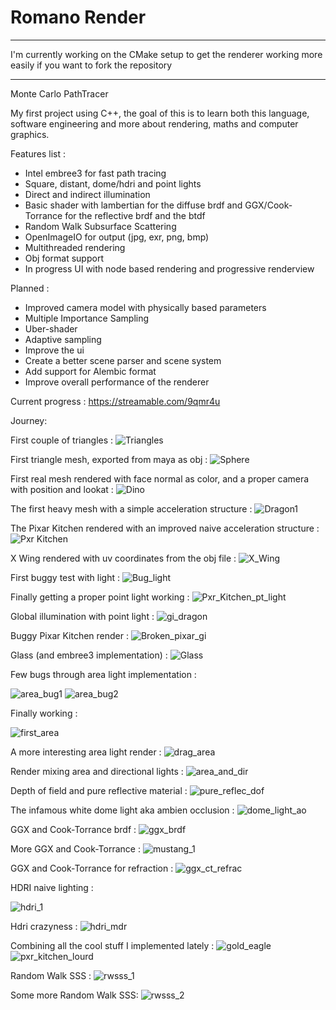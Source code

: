 # Romano Render

*******************************************************************************************************************
I'm currently working on the CMake setup to get the renderer working more easily if you want to fork the repository
*******************************************************************************************************************

Monte Carlo PathTracer

My first project using C++, the goal of this is to learn both this language, software engineering and more about rendering, maths and computer graphics.

Features list :
- Intel embree3 for fast path tracing
- Square, distant, dome/hdri and point lights
- Direct and indirect illumination
- Basic shader with lambertian for the diffuse brdf and GGX/Cook-Torrance for the reflective brdf and the btdf
- Random Walk Subsurface Scattering
- OpenImageIO for output (jpg, exr, png, bmp)
- Multithreaded rendering
- Obj format support
- In progress UI with node based rendering and progressive renderview

Planned :
- Improved camera model with physically based parameters
- Multiple Importance Sampling
- Uber-shader
- Adaptive sampling
- Improve the ui
- Create a better scene parser and scene system
- Add support for Alembic format
- Improve overall performance of the renderer

Current progress : https://streamable.com/9qmr4u


Journey:

First couple of triangles :
![Triangles](https://i.imgur.com/oIFx2VO.png)

First triangle mesh, exported from maya as obj :
![Sphere](https://i.imgur.com/C45rhSy.png)

First real mesh rendered with face normal as color, and a proper camera with position and lookat :
![Dino](https://i.imgur.com/yGJ5Vjh.png)

The first heavy mesh with a simple acceleration structure :
![Dragon1](https://i.imgur.com/1bffUnK.png)

The Pixar Kitchen rendered with an improved naive acceleration structure :
![Pxr Kitchen](https://imgur.com/fOvsSbw.png)

X Wing rendered with uv coordinates from the obj file :
![X_Wing](https://i.imgur.com/fBT3uXg.png)

First buggy test with light :
![Bug_light](https://i.imgur.com/ifPXk7a.png)

Finally getting a proper point light working :
![Pxr_Kitchen_pt_light](https://i.imgur.com/1NkyIHt.png)

Global illumination with point light :
![gi_dragon](https://imgur.com/BwdKWjW.png)

Buggy Pixar Kitchen render :
![Broken_pixar_gi](https://imgur.com/LrhkbOw.png)

Glass (and embree3 implementation) :
![Glass](https://imgur.com/qHnt7dH.png)

Few bugs through area light implementation :

![area_bug1](https://imgur.com/1GqX4Io.png)
![area_bug2](https://imgur.com/14AtQtl.png)

Finally working :

![first_area](https://imgur.com/C7Lpk8W.png)

A more interesting area light render :
![drag_area](https://imgur.com/fJC7Yzh.png)

Render mixing area and directional lights :
![area_and_dir](https://imgur.com/DAkX5yc.png)

Depth of field and pure reflective material :
![pure_reflec_dof](https://imgur.com/tvGHbuO.png)

The infamous white dome light aka ambien occlusion :
![dome_light_ao](https://imgur.com/6WSffH0.png)

GGX and Cook-Torrance brdf :
![ggx_brdf](https://imgur.com/j3RtwnK.png)

More GGX and Cook-Torrance :
![mustang_1](https://imgur.com/ptyFUyF.png)

GGX and Cook-Torrance for refraction :
![ggx_ct_refrac](https://imgur.com/xQalk0q.png)

HDRI naive lighting :

![hdri_1](https://imgur.com/lDZkYxh.png)

Hdri crazyness :
![hdri_mdr](https://imgur.com/628KbyT.png)

Combining all the cool stuff I implemented lately :
![gold_eagle](https://imgur.com/GjSkEqd.png)
![pxr_kitchen_lourd](https://cdn.discordapp.com/attachments/776720237218889738/791246572192923648/kitchen.jpg)

Random Walk SSS :
![rwsss_1](https://cdn.discordapp.com/attachments/776720237218889738/793155438119616553/sss_test5.jpg)

Some more Random Walk SSS:
![rwsss_2](https://cdn.discordapp.com/attachments/776720237218889738/792855883797364736/sss_test3.jpg)
